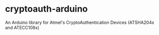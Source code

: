 cryptoauth-arduino
==================

An Arduino library for Atmel's CryptoAuthentication Devices (ATSHA204x and ATECC108x)
